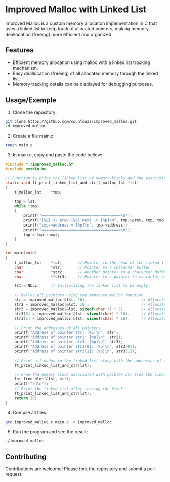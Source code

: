 
# Improved Malloc with Linked List

Improved Malloc is a custom memory allocation implementation in C that uses a linked list to keep track of allocated pointers, making memory deallocation (freeing) more efficient and organized.
## Features

- Efficient memory allocation using malloc with a linked list tracking mechanism.
- Easy deallocation (freeing) of all allocated memory through the linked list.
- Memory tracking details can be displayed for debugging purposes.

## Usage/Exemple

1. Clone the repository:
```bash
git clone https://github.com/counfouzz/improved_malloc.git
cd improved_malloc
```

2. Create a file main.c:
```bash
touch main.c
```
3. In main.c, copy and paste the code bellow:
```c
#include "./improved_malloc.h"
#include <stdio.h>

// Function to print the linked list of memory blocks and the associated pointers
static void	ft_print_linked_list_and_str(t_malloc_lst *lst)
{
	t_malloc_lst	*tmp;

	tmp = lst;
	while (tmp)
	{
		printf("===================================\n");
		printf("[%p] <- prev [%p] next -> [%p]\n", tmp->prev, tmp, tmp->next);
		printf("tmp->address = [%p]\n", tmp->address);
		printf("===================================\n");
		tmp = tmp->next;
	}
}

int	main(void)
{
	t_malloc_lst	*lst;		// Pointer to the head of the linked list
	char			*str;		// Pointer to a character buffer
	char			*str2;		// Another pointer to a character buffer
	char			**str3;		// Pointer to a pointer-to-character buffer

	lst = NULL;		// Initializing the linked list to be empty

	// Malloc all pointers using the improved_malloc function
	str = improved_malloc(&lst, 10);						// Allocate 10 bytes for str and add the block to the linked list
	str2 = improved_malloc(&lst, 10);						// Allocate 10 bytes for str2 and add the block to the linked list
	str3 = improved_malloc(&lst, sizeof(char *) * 3);		// Allocate memory for 3 char pointers and add the block to the linked list
	str3[0] = improved_malloc(&lst, sizeof(char) * 10);		// Allocate 10 bytes for str3[0] and add the block to the linked list
	str3[1] = improved_malloc(&lst, sizeof(char) * 10);		// Allocate 10 bytes for str3[1] and add the block to the linked list

	// Print the addresses of all pointers
	printf("Address of pointer str: [%p]\n", str);
	printf("Address of pointer str2: [%p]\n", str2);
	printf("Address of pointer str3: [%p]\n", str3);
	printf("Address of pointer str3[0]: [%p]\n", str3[0]);
	printf("Address of pointer str3[1]: [%p]\n", str3[1]);

	// Print all nodes in the linked list along with the addresses of the pointers they represent
	ft_print_linked_list_and_str(lst);

	// Free the memory block associated with pointer str from the linked list
	lst_free_bloc(&lst, str);
	printf("\n\n");
	// Print the linked list after freeing the block
	ft_print_linked_list_and_str(lst);
	return (0);
}

```

4. Compile all files:
```bash
gcc improved_malloc.c main.c -o improved_malloc
```

5. Run the program and see the result:
```bash
./improved_malloc
```
## Contributing

Contributions are welcome! Please fork the repository and submit a pull request.

